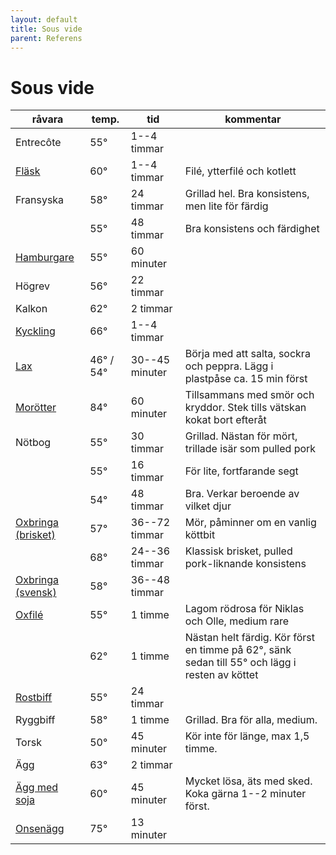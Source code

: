 ```yaml
---
layout: default
title: Sous vide
parent: Referens
---
```

# Sous vide

<!-- Spara filen med CMD+K S för att undvika automatformattering -->

| **råvara**                | **temp.** | **tid**        | **kommentar**                                                                                  |
| ------------------------- | --------- | -------------- | ---------------------------------------------------------------------------------------------- |
| Entrecôte                 | 55°       | 1--4 timmar    |                                                                                                |
| [Fläsk][]                 | 60°       | 1--4 timmar    | Filé, ytterfilé och kotlett                                                                    |
| Fransyska                 | 58°       | 24 timmar      | Grillad hel. Bra konsistens, men lite för färdig                                               |
|                           | 55°       | 48 timmar      | Bra konsistens och färdighet                                                                   |
| [Hamburgare][]            | 55°       | 60 minuter     |                                                                                                |
| Högrev                    | 56°       | 22 timmar      |                                                                                                |
| Kalkon                    | 62°       | 2 timmar       |                                                                                                |
| [Kyckling][]              | 66°       | 1--4 timmar    |                                                                                                |
| [Lax][]                   | 46° / 54° | 30--45 minuter | Börja med att salta, sockra och peppra. Lägg i plastpåse ca. 15 min först                      |
| [Morötter][]              | 84°       | 60 minuter     | Tillsammans med smör och kryddor. Stek tills vätskan kokat bort efteråt                        |
| Nötbog                    | 55°       | 30 timmar      | Grillad. Nästan för mört, trillade isär som pulled pork                                        |
|                           | 55°       | 16 timmar      | För lite, fortfarande segt                                                                     |
|                           | 54°       | 48 timmar      | Bra. Verkar beroende av vilket djur                                                            |
| [Oxbringa (brisket)][obb] | 57°       | 36--72 timmar  | Mör, påminner om en vanlig köttbit                                                             |
|                           | 68°       | 24--36 timmar  | Klassisk brisket, pulled pork-liknande konsistens                                              |
| [Oxbringa (svensk)][obs]  | 58°       | 36--48 timmar  |                                                                                                |
| [Oxfilé][]                | 55°       | 1 timme        | Lagom rödrosa för Niklas och Olle, medium rare                                                 |
|                           | 62°       | 1 timme        | Nästan helt färdig. Kör först en timme på 62°, sänk sedan till 55° och lägg i resten av köttet |
| [Rostbiff][]              | 55°       | 24 timmar      |                                                                                                |
| Ryggbiff                  | 58°       | 1 timme        | Grillad. Bra för alla, medium.                                                                 |
| Torsk                     | 50°       | 45 minuter     | Kör inte för länge, max 1,5 timme.                                                             |
| Ägg                       | 63°       | 2 timmar       |                                                                                                |
| [Ägg med soja][]          | 60°       | 45 minuter     | Mycket lösa, äts med sked. Koka gärna 1--2 minuter först.                                      |
| [Onsenägg][]              | 75°       | 13 minuter     |                                                                                                |

[Fläsk]: [http://www.seriouseats.com/2016/04/food-lab-complete-guide-to-sous-vide-pork-chops.html]
[Hamburgare]: [http://www.seriouseats.com/recipes/2010/06/sous-vide-burgers-recipe.html]
[Kyckling]: [http://www.seriouseats.com/2015/07/the-food-lab-complete-guide-to-sous-vide-chicken-breast.html]
[Lax]: [http://www.seriouseats.com/recipes/2016/08/sous-vide-salmon-recipe.html]
[Morötter]: [http://www.seriouseats.com/recipes/2010/06/sous-vide-glazed-carrots-recipe.html]
[obb]: [https://www.seriouseats.com/recipes/2016/08/sous-vide-barbecue-smoked-bbq-brisket-texas-recipe.html]
[obs]: [http://niklash.blogspot.se/2014/12/sous-vide-oxbringa-med-pepparrotssas.html]
[Oxfilé]: [http://www.seriouseats.com/2015/06/food-lab-complete-guide-to-sous-vide-steak.html]
[Rostbiff]: [http://niklash.blogspot.se/2014/12/sous-vide-oxbringa-med-pepparrotssas.html]
[Ägg med soja]: [http://www.seriouseats.com/recipes/2014/09/singapore-style-soft-cooked-eggs-with-kaya-jam-and-toast-recipe.html]
[Onsenägg]: [http://www.seriouseats.com/2016/08/how-to-make-onsen-tamago-japanese-poached-egg.html]
